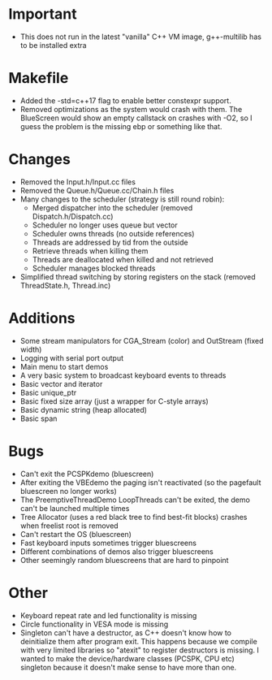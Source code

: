 Important
======================================
- This does not run in the latest "vanilla" C++ VM image, g++-multilib has to be installed extra

Makefile
======================================
- Added the -std=c++17 flag to enable better constexpr support.
- Removed optimizations as the system would crash with them.
  The BlueScreen would show an empty callstack on crashes with -O2, so I guess the problem is the missing ebp or something like that.
  
Changes
======================================
- Removed the Input.h/Input.cc files
- Removed the Queue.h/Queue.cc/Chain.h files
- Many changes to the scheduler (strategy is still round robin):
  - Merged dispatcher into the scheduler (removed Dispatch.h/Dispatch.cc)
  - Scheduler no longer uses queue but vector
  - Scheduler owns threads (no outside references)
  - Threads are addressed by tid from the outside
  - Retrieve threads when killing them
  - Threads are deallocated when killed and not retrieved
  - Scheduler manages blocked threads
- Simplified thread switching by storing registers on the stack (removed ThreadState.h, Thread.inc)

Additions
======================================
- Some stream manipulators for CGA_Stream (color) and OutStream (fixed width)
- Logging with serial port output
- Main menu to start demos
- A very basic system to broadcast keyboard events to threads
- Basic vector and iterator
- Basic unique_ptr
- Basic fixed size array (just a wrapper for C-style arrays)
- Basic dynamic string (heap allocated)
- Basic span

Bugs
======================================
- Can't exit the PCSPKdemo (bluescreen)
- After exiting the VBEdemo the paging isn't reactivated (so the pagefault bluescreen no longer works)
- The PreemptiveThreadDemo LoopThreads can't be exited, the demo can't be launched multiple times
- Tree Allocator (uses a red black tree to find best-fit blocks) crashes when freelist root is removed
- Can't restart the OS (bluescreen)
- Fast keyboard inputs sometimes trigger bluescreens
- Different combinations of demos also trigger bluescreens
- Other seemingly random bluescreens that are hard to pinpoint

Other
======================================
- Keyboard repeat rate and led functionality is missing
- Circle functionality in VESA mode is missing
- Singleton can't have a destructor, as C++ doesn't know how to deinitialize them after program exit.
  This happens because we compile with very limited libraries so "atexit" to register destructors is missing.
  I wanted to make the device/hardware classes (PCSPK, CPU etc) singleton because it doesn't make sense to have more than one.
